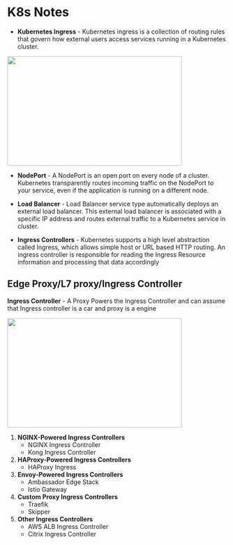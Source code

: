 # K8s Notes

* **Kubernetes Ingress** - Kubernetes ingress is a collection of routing rules that govern how external users access services running in a Kubernetes cluster.

<img src="https://user-images.githubusercontent.com/1214953/101633900-f14a4000-3a4d-11eb-88d3-f541b9c89375.png" width="400" height="250" />

* **NodePort** - A NodePort is an open port on every node of a cluster. Kubernetes transparently routes incoming traffic on the NodePort to your service, even if the application is running on a different node.

* **Load Balancer** - Load Balancer service type automatically deploys an external load balancer. This external load balancer is associated with a specific IP address and routes external traffic to a Kubernetes service in cluster.

* **Ingress Controllers** - Kubernetes supports a high level abstraction called Ingress, which allows simple host or URL based HTTP routing. An ingress controller is responsible for reading the Ingress Resource information and processing that data accordingly

## Edge Proxy/L7 proxy/Ingress Controller 

**Ingress Controller** - A Proxy Powers the Ingress Controller and can assume that Ingress controller is a car and proxy is a engine

<img src="https://user-images.githubusercontent.com/1214953/101635933-a3830700-3a50-11eb-813c-b8bdf428c6b9.png" width="400" height="250" />

1)  **NGINX-Powered Ingress Controllers**
    - NGINX Ingress Controller
    - Kong Ingress Controller
2)  **HAProxy-Powered Ingress Controllers**
    - HAProxy Ingress
3)  **Envoy-Powered Ingress Controllers**
    - Ambassador Edge Stack
    - Istio Gateway
3)  **Custom Proxy Ingress Controllers**
    - Traefik
    - Skipper
3)  **Other Ingress Controllers**
    - AWS ALB Ingress Controller
    - Citrix Ingress Controller
    

